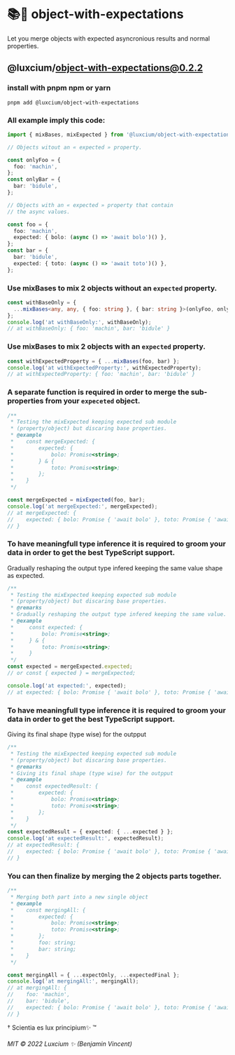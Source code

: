 # 📚💙 object-with-expectations

Let you merge objects with expected asyncronious results and normal properties.

## @luxcium/object-with-expectations@0.2.2

### install with pnpm npm or yarn

    pnpm add @luxcium/object-with-expectations

### All example imply this code:

```typescript
import { mixBases, mixExpected } from '@luxcium/object-with-expectations';

// Objects witout an « expected » property.

const onlyFoo = {
  foo: 'machin',
};
const onlyBar = {
  bar: 'bidule',
};

// Objects with an « expected » property that contain
// the async values.

const foo = {
  foo: 'machin',
  expected: { bolo: (async () => 'await bolo')() },
};
const bar = {
  bar: 'bidule',
  expected: { toto: (async () => 'await toto')() },
};
```

### Use mixBases to mix 2 objects without an `expected` property.

```typescript
const withBaseOnly = {
  ...mixBases<any, any, { foo: string }, { bar: string }>(onlyFoo, onlyBar),
};
console.log('at withBaseOnly:', withBaseOnly);
// at withBaseOnly: { foo: 'machin', bar: 'bidule' }
```

### Use mixBases to mix 2 objects with an `expected` property.

```typescript
const withExpectedProperty = { ...mixBases(foo, bar) };
console.log('at withExpectedProperty:', withExpectedProperty);
// at withExpectedProperty: { foo: 'machin', bar: 'bidule' }
```

### A separate function is required in order to merge the sub-properties from your `expeceted` object.

```typescript
/**
 * Testing the mixExpected keeping expected sub module
 * (property/object) but discaring base properties.
 * @example
 *    const mergeExpected: {
 *        expected: {
 *            bolo: Promise<string>;
 *        } & {
 *            toto: Promise<string>;
 *        };
 *    }
 */

const mergeExpected = mixExpected(foo, bar);
console.log('at mergeExpected:', mergeExpected);
// at mergeExpected: {
//    expected: { bolo: Promise { 'await bolo' }, toto: Promise { 'await toto' } }
// }
```

### To have meaningfull type inference it is required to groom your data in order to get the best TypeScript support.

Gradually reshaping the output type infered keeping the same value shape as expected.

```typescript
/**
 * Testing the mixExpected keeping expected sub module
 * (property/object) but discaring base properties.
 * @remarks
 * Gradually reshaping the output type infered keeping the same value.
 * @example
 *     const expected: {
 *         bolo: Promise<string>;
 *     } & {
 *         toto: Promise<string>;
 *     }
 */
const expected = mergeExpected.expected;
// or const { expected } = mergeExpected;

console.log('at expected:', expected);
// at expected: { bolo: Promise { 'await bolo' }, toto: Promise { 'await toto' } }
```

### To have meaningfull type inference it is required to groom your data in order to get the best TypeScript support.

Giving its final shape (type wise) for the outpput

```typescript
/**
 * Testing the mixExpected keeping expected sub module
 * (property/object) but discaring base properties.
 * @remarks
 * Giving its final shape (type wise) for the outpput
 * @example
 *    const expectedResult: {
 *        expected: {
 *            bolo: Promise<string>;
 *            toto: Promise<string>;
 *        };
 *    }
 */
const expectedResult = { expected: { ...expected } };
console.log('at expectedResult:', expectedResult);
// at expectedResult: {
//    expected: { bolo: Promise { 'await bolo' }, toto: Promise { 'await toto' } }
// }
```

### You can then finalize by merging the 2 objects parts together.

```typescript
/**
 * Merging both part into a new single object
 * @example
 *    const mergingAll: {
 *        expected: {
 *            bolo: Promise<string>;
 *            toto: Promise<string>;
 *        };
 *        foo: string;
 *        bar: string;
 *    }
 */

const mergingAll = { ...expectOnly, ...expectedFinal };
console.log('at mergingAll:', mergingAll);
// at mergingAll: {
//    foo: 'machin',
//    bar: 'bidule',
//    expected: { bolo: Promise { 'await bolo' }, toto: Promise { 'await toto' } }
// }
```

† Scientia es lux principium✨ ™

###### MIT © 2022 Luxcium ✨ (Benjamin Vincent)
